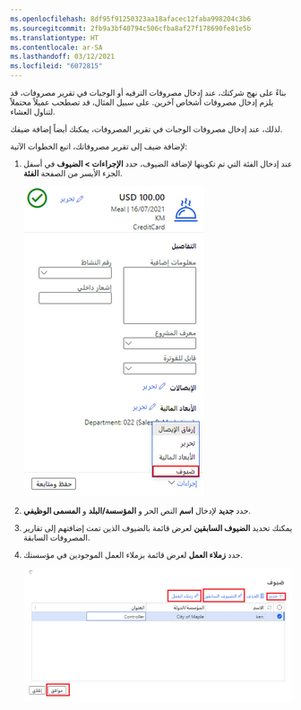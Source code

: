 ```yaml
---
ms.openlocfilehash: 8df95f91250323aa18afacec12faba998204c3b6
ms.sourcegitcommit: 2fb9a3bf40794c506cfba8af27f178690fe81e5b
ms.translationtype: HT
ms.contentlocale: ar-SA
ms.lasthandoff: 03/12/2021
ms.locfileid: "6072815"
---
```

بناءً على نهج شركتك، عند إدخال مصروفات الترفيه أو الوجبات في تقرير مصروفات، قد يلزم إدخال مصروفات أشخاص آخرين. على سبيل المثال، قد تصطحب عميلاً محتملاً لتناول العشاء. 

لذلك، عند إدخال مصروفات الوجبات في تقرير المصروفات، يمكنك أيضاً إضافة ضيفك.

لإضافة ضيف إلى تقرير مصروفاتك، اتبع الخطوات الآتية:

1.  عند إدخال الفئة التي تم تكوينها لإضافة الضيوف، حدد **الإجراءات > الضيوف** في أسفل الجزء الأيسر من الصفحة **الفئة**.

    ![لقطة شاشة للمصروفات الجديدة توضح الضيوف في القائمة المنسدلة "الإجراءات".](../media/add-guest-ssm.png)  
2.  حدد **جديد** لإدخال **اسم** النص الحر و **المؤسسة/البلد** و **المسمى الوظيفي**.
3.  يمكنك تحديد **الضيوف السابقين** لعرض قائمة بالضيوف الذين تمت إضافتهم إلى تقارير المصروفات السابقة.
4.  حدد **زملاء العمل** لعرض قائمة بزملاء العمل الموجودين في مؤسستك.

    ![لقطة شاشة لصفحه "الضيوف" مع توضيح أزرار الضيوف الجدد والسابقين وزملاء العمل.](../media/add-guest-information-ssm.png)
